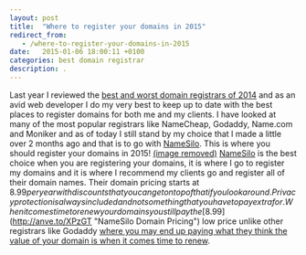 ```yaml
---
layout: post
title:  "Where to register your domains in 2015"
redirect_from:
   - /where-to-register-your-domains-in-2015
date:   2015-01-06 18:00:11 +0100
categories: best domain registrar
description: .
---
```


Last year I reviewed the [best and worst domain registrars of 2014](http://markustenghamn.com/best-and-worst-domain-registrars-my-review-2014 "Best and Worst Domain Registrars – My Review 2014") and as an avid web developer I do my very best to keep up to date with the best places to register domains for both me and my clients. I have looked at many of the most popular registrars like NameCheap, Godaddy, Name.com and Moniker and as of today I still stand by my choice that I made a little over 2 months ago and that is to go with [NameSilo](http://anve.to/xyR8d "NameSilo"). This is where you should register your domains in 2015! [(image removed)](http://anve.to/xyR8d) [NameSilo](http://anve.to/xyR8d "NameSilo") is the best choice when you are registering your domains, it is where I go to register my domains and it is where I recommend my clients go and register all of their domain names. Their domain pricing starts at $8.99 per year with discounts that you can get on top of that if you look around. Privacy protection is always included and not something that you have to pay extra for. When it comes time to renew your domains you still pay the [$8.99](http://anve.to/XPzGT "NameSilo Domain Pricing") low price unlike other registrars like Godaddy [where you may end up paying what they think the value of your domain is when it comes time to renew](http://anve.to/f1Qdk "Pay what your domain might be worth").
